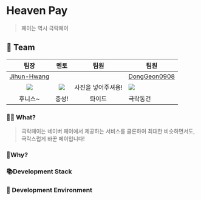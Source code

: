 # Heaven Pay

> 페이는 역시 극락페이

## 🦹‍ Team

|                           팀장                            |                           멘토                            |            팀원             | 팀원                                                      |
| :-------------------------------------------------------: | :-------------------------------------------------------: | :-------------------------: | --------------------------------------------------------- |
|       [Jihun-Hwang](https://github.com/Jihun-Hwang)       |             [](https://github.com/HwanChang)              | [](https://github.com/UJHa) | [DongGeon0908](https://github.com/DongGeon0908)           |
| ![](https://avatars.githubusercontent.com/u/55920132?v=4) | ![](https://avatars.githubusercontent.com/u/32251594?v=4) |     사진을 넣어주셔용!      | ![](https://avatars.githubusercontent.com/u/50691225?v=4) |
|                          후니스~                          |                           충성!                           |           톼이드            | 극락동건                                                  |



### 🏃‍♂️ What?

> 극락페이는 네이버 페이에서 제공하는 서비스를 클론하여 최대한 비슷하면서도, 극락스럽게 바꾼 페이입니다!



### 🤲Why?



### 📚Development Stack



### 🙌 Development Environment
